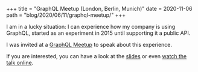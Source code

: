 +++
title = "GraphQL Meetup (London, Berlin, Munich)"
date = 2020-11-06
path = "blog/2020/06/11/graphql-meetup/"
+++

I am in a lucky situation: I can experience how my company is using GraphQL, started as an experiment in 2015 until supporting it a public API.

I was invited at a [GraphQL Meetup](https://www.meetup.com/graphql-berlin/events/274229061) to speak about this experience.

If you are interested, you can have a look at the [slides](https://www.slideshare.net/yann_s/bringing-a-public-graphql-api-from-beta-to-production-ready-239122223) or even [watch the talk online](https://www.youtube.com/watch?v=Y4aP-ryulgQ&t=489s).

